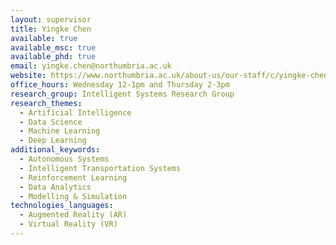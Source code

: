 ```yaml
---
layout: supervisor
title: Yingke Chen
available: true
available_msc: true
available_phd: true
email: yingke.chen@northumbria.ac.uk
website: https://www.northumbria.ac.uk/about-us/our-staff/c/yingke-chen/
office_hours: Wednesday 12-1pm and Thursday 2-3pm
research_group: Intelligent Systems Research Group
research_themes:
  - Artificial Intelligence
  - Data Science
  - Machine Learning
  - Deep Learning
additional_keywords:
  - Autonomous Systems
  - Intelligent Transportation Systems
  - Reinforcement Learning
  - Data Analytics
  - Modelling & Simulation
technologies_languages:
  - Augmented Reality (AR)
  - Virtual Reality (VR)
---
```

